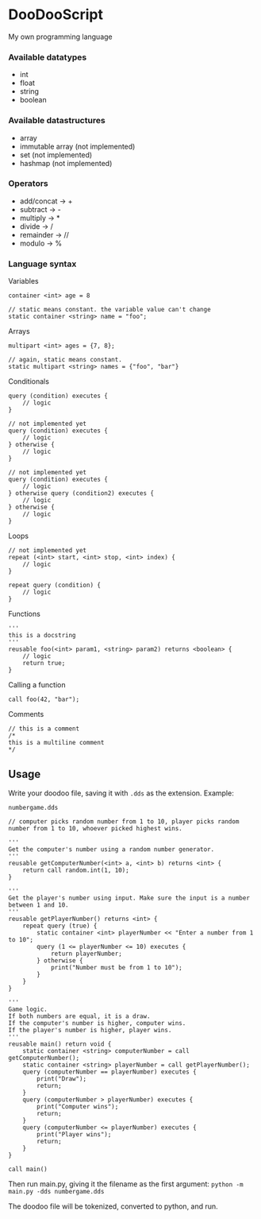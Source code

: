 # DooDooScript
My own programming language

### Available datatypes
- int
- float
- string
- boolean

### Available datastructures
- array
- immutable array (not implemented)
- set (not implemented)
- hashmap (not implemented)

### Operators
- add/concat -> +
- subtract -> -
- multiply -> *
- divide -> /
- remainder -> //
- modulo -> %

### Language syntax
Variables
```
container <int> age = 8

// static means constant. the variable value can't change
static container <string> name = "foo";
```
Arrays
```
multipart <int> ages = {7, 8};

// again, static means constant.
static multipart <string> names = {"foo", "bar"}
```

Conditionals
```
query (condition) executes {
    // logic
}

// not implemented yet
query (condition) executes {
    // logic
} otherwise {
    // logic
}

// not implemented yet
query (condition) executes {
    // logic
} otherwise query (condition2) executes {
    // logic
} otherwise {
    // logic
}
```

Loops
```
// not implemented yet
repeat (<int> start, <int> stop, <int> index) {
    // logic
}

repeat query (condition) {
    // logic
}
```

Functions
```
'''
this is a docstring
'''
reusable foo(<int> param1, <string> param2) returns <boolean> {
    // logic
    return true;
}
```

Calling a function
```
call foo(42, "bar");
```

Comments
```
// this is a comment
/*
this is a multiline comment
*/
```

## Usage
Write your doodoo file, saving it with `.dds` as the extension. Example:

`numbergame.dds`
```
// computer picks random number from 1 to 10, player picks random number from 1 to 10, whoever picked highest wins.

'''
Get the computer's number using a random number generator.
'''
reusable getComputerNumber(<int> a, <int> b) returns <int> {
    return call random.int(1, 10);
}

'''
Get the player's number using input. Make sure the input is a number between 1 and 10.
'''
reusable getPlayerNumber() returns <int> {
    repeat query (true) {
        static container <int> playerNumber << "Enter a number from 1 to 10";
        query (1 <= playerNumber <= 10) executes {
            return playerNumber;
        } otherwise {
            print("Number must be from 1 to 10");
        }
    }
}

'''
Game logic.
If both numbers are equal, it is a draw.
If the computer's number is higher, computer wins.
If the player's number is higher, player wins.
'''
reusable main() return void {
    static container <string> computerNumber = call getComputerNumber();
    static container <string> playerNumber = call getPlayerNumber();
    query (computerNumber == playerNumber) executes {
        print("Draw");
        return;
    }
    query (computerNumber > playerNumber) executes {
        print("Computer wins");
        return;
    }
    query (computerNumber <= playerNumber) executes {
        print("Player wins");
        return;
    }
}

call main()
```

Then run main.py, giving it the filename as the first argument:
`python -m main.py -dds numbergame.dds`

The doodoo file will be tokenized, converted to python, and run.